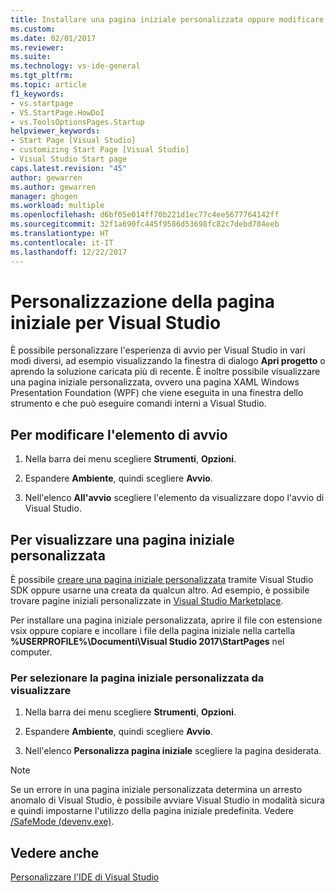 ```yaml
---
title: Installare una pagina iniziale personalizzata oppure modificare l'elemento di avvio in Visual Studio | Microsoft Docs
ms.custom: 
ms.date: 02/01/2017
ms.reviewer: 
ms.suite: 
ms.technology: vs-ide-general
ms.tgt_pltfrm: 
ms.topic: article
f1_keywords:
- vs.startpage
- VS.StartPage.HowDoI
- vs.ToolsOptionsPages.Startup
helpviewer_keywords:
- Start Page [Visual Studio]
- customizing Start Page [Visual Studio]
- Visual Studio Start page
caps.latest.revision: "45"
author: gewarren
ms.author: gewarren
manager: ghogen
ms.workload: multiple
ms.openlocfilehash: d6bf05e014ff70b221d1ec77c4ee5677764142ff
ms.sourcegitcommit: 32f1a690fc445f9586d53698fc82c7debd784eeb
ms.translationtype: HT
ms.contentlocale: it-IT
ms.lasthandoff: 12/22/2017
---
```

# <a name="customize-the-start-page-for-visual-studio"></a>Personalizzazione della pagina iniziale per Visual Studio

È possibile personalizzare l'esperienza di avvio per Visual Studio in vari modi diversi, ad esempio visualizzando la finestra di dialogo **Apri progetto** o aprendo la soluzione caricata più di recente. È inoltre possibile visualizzare una pagina iniziale personalizzata, ovvero una pagina XAML Windows Presentation Foundation (WPF) che viene eseguita in una finestra dello strumento e che può eseguire comandi interni a Visual Studio.

## <a name="to-change-the-startup-item"></a>Per modificare l'elemento di avvio

1. Nella barra dei menu scegliere **Strumenti**, **Opzioni**.

1. Espandere **Ambiente**, quindi scegliere **Avvio**.

1. Nell'elenco **All'avvio** scegliere l'elemento da visualizzare dopo l'avvio di Visual Studio.

## <a name="to-show-a-custom-start-page"></a>Per visualizzare una pagina iniziale personalizzata

È possibile [creare una pagina iniziale personalizzata](../extensibility/creating-a-custom-start-page.md) tramite Visual Studio SDK oppure usarne una creata da qualcun altro. Ad esempio, è possibile trovare pagine iniziali personalizzate in [Visual Studio Marketplace](https://marketplace.visualstudio.com/search?target=VS&category=Tools&vsVersion=&subCategory=Start%20Pages&sortBy=Downloads).

Per installare una pagina iniziale personalizzata, aprire il file con estensione vsix oppure copiare e incollare i file della pagina iniziale nella cartella **%USERPROFILE%\Documenti\Visual Studio 2017\StartPages** nel computer.

### <a name="to-select-which-custom-start-page-to-display"></a>Per selezionare la pagina iniziale personalizzata da visualizzare

1. Nella barra dei menu scegliere **Strumenti**, **Opzioni**.

1. Espandere **Ambiente**, quindi scegliere **Avvio**.

1. Nell'elenco **Personalizza pagina iniziale** scegliere la pagina desiderata.

> [!NOTE]
> Se un errore in una pagina iniziale personalizzata determina un arresto anomalo di Visual Studio, è possibile avviare Visual Studio in modalità sicura e quindi impostarne l'utilizzo della pagina iniziale predefinita. Vedere [/SafeMode (devenv.exe)](../ide/reference/safemode-devenv-exe.md).

## <a name="see-also"></a>Vedere anche

[Personalizzare l'IDE di Visual Studio](../ide/personalizing-the-visual-studio-ide.md)
